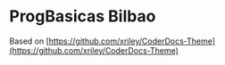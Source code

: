 # ProgBasicas Bilbao 
Based on [https://github.com/xriley/CoderDocs-Theme](https://github.com/xriley/CoderDocs-Theme)